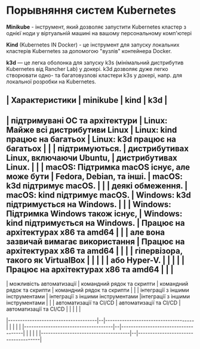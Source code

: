 # Порывняння систем Kubernetes

**Minikube** - інструмент, який дозволяє запустити Kubernetes кластер з однієї ноди у віртуальній машині на вашому персональному комп'ютері

**Kind** (Kubernetes IN Docker) - це інструмент для запуску локальних кластерів Kubernetes за допомогою "вузлів" контейнера Docker.

**k3d** — це легка оболонка для запуску k3s (мінімальний дистрибутив Kubernetes від Rancher Lab) у докері. k3d дозволяє дуже легко створювати одно- та багатовузлові кластери k3s у докері, напр. для локальної розробки на Kubernetes.

| Характеристики                 | minikube                                    | kind                                       | k3d                                       |
-------------------------------------------------------------------------------------------------------------------------------------------------------------------------
| підтримувані ОС та архітектури | Linux: Майже всі дистрибутиви Linux         | Linux: kind працює на багатьох             | Linux: k3d працює на багатьох             |
|                                | підтримуються.                              | дистрибутивах Linux, включаючи Ubuntu,     | дистрибутивах Linux.                      |
|                                | macOS: Підтримка macOS існує, але може бути | Fedora, Debian, та інші.                   | macOS: k3d підтримує macOS.               |
|                                | деякі обмеження.                            | macOS: kind підтримує macOS.               | Windows: k3d підтримується на Windows.    |
|                                | Windows: Підтримка Windows також існує,     | Windows: kind підтримується на Windows.    | Працює на архітектурах x86 та amd64       |
|                                | але вона зазвичай вимагає використання      | Працює на архітектурах x86 та amd64        |                                           |
|                                | гіпервізора, такого як VirtualBox           |                                            |                                           |
|                                | або Hyper-V.                                |                                            |                                           |
|                                | Працює на архітектурах x86 та amd64         |                                            |                                           |
-------------------------------------------------------------------------------------------------------------------------------------------------------------------------
| можливість автоматизації       | командний рядок та скрипти                  | командний рядок та скрипти                 | командний рядок та скрипти                |
|                                | інтеграції з іншими інструментами           | інтеграції з іншими інструментами          |інтеграції з іншими інструментами          |
|                                | автоматизації та CI/CD                      | автоматизації та CI/CD                     |автоматизації та CI/CD                     |
|                                | 
|                                | 


|-------------------------------------|--|-------------------------------------|
|                                     |  |                                     |
|-------------------------------------|--|-------------------------------------|
|                                     |  |                                     |
|-------------------------------------|--|-------------------------------------|
